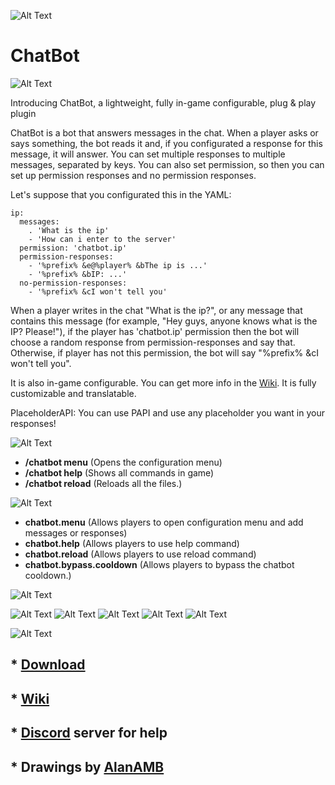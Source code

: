![Alt Text](https://i.imgur.com/Hz8FRfn.png)

# ChatBot
![Alt Text](https://i.imgur.com/4LEHuUj.png)

Introducing ChatBot, a lightweight, fully in-game configurable, plug & play plugin 

ChatBot is a bot that answers messages in the chat. When a player asks or says something, the bot reads it and, if you configurated a response for this message, it will answer. 
You can set multiple responses to multiple messages, separated by keys. You can also set permission, so then you can set up permission responses and no permission responses.

Let's suppose that you configurated this in the YAML: 
```
ip:
  messages:
    . 'What is the ip'
    - 'How can i enter to the server'
  permission: 'chatbot.ip'
  permission-responses: 
    - '%prefix% &e@%player% &bThe ip is ...'
    - '%prefix% &bIP: ...'
  no-permission-responses:
    - '%prefix% &cI won't tell you'
  ```

When a player writes in the chat "What is the ip?", or any message that contains this message (for example, "Hey guys, anyone knows what is the IP? Please!"), if the player has 'chatbot.ip' permission then the bot will choose a random response from permission-responses and say that. Otherwise, if player has not this permission, the bot will say "%prefix% &cI won't tell you". 

It is also in-game configurable. You can get more info in the [Wiki](https://github.com/MatiRosen/chatbot/wiki/Wiki). It is fully customizable and translatable. 

PlaceholderAPI: You can use PAPI and use any placeholder you want in your responses!


![Alt Text](https://i.imgur.com/T7dZJrX.png)
* **/chatbot menu** (Opens the configuration menu)
* **/chatbot help** (Shows all commands in game)
* **/chatbot reload** (Reloads all the files.)

![Alt Text](https://i.imgur.com/c6XKbDZ.png)
* **chatbot.menu** (Allows players to open configuration menu and add messages or responses)
* **chatbot.help** (Allows players to use help command)
* **chatbot.reload** (Allows players to use reload command)
* **chatbot.bypass.cooldown** (Allows players to bypass the chatbot cooldown.)

![Alt Text](https://i.imgur.com/F1Bijy7.png)

![Alt Text](https://imgur.com/Arq4WAC.png)
![Alt Text](https://imgur.com/0tglEfL.png)
![Alt Text](https://imgur.com/2eS6yAl.png)
![Alt Text](https://imgur.com/Bk7QzhI.png)
![Alt Text](https://imgur.com/oKQu7zo.png)

![Alt Text](https://i.imgur.com/865JxZg.png)
## * **[Download](https://www.spigotmc.org/resources/chatbot-in-game-configurable.93347/)**
## * **[Wiki](https://github.com/MatiRosen/chatbot/wiki/Wiki)**
## * **[Discord](https://discord.gg/cvagVTztZZ) server for help**
## * **Drawings by [AlanAMB](https://www.instagram.com/aalanmb/)**
